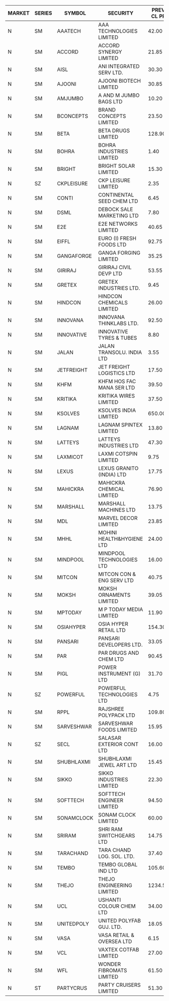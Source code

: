 


| MARKET | SERIES | SYMBOL | SECURITY | PREV CL PR | OPEN PRICE | HIGH PRICE | LOW PRICE | CLOSE PRICE | NET TRDVAL | NET TRDQTY | CORP IND | HI 52 WK | LO 52 WK |
| ----- | ----- | ----- | ----- | ----- | ----- | ----- | ----- | ----- | ----- | ----- | ----- | ----- | ----- |
| N | SM | AAATECH | AAA TECHNOLOGIES LIMITED | 42.00 | 42.00 | 43.00 | 42.00 | 42.00 | 507000.00 | 12000 |  | 48.00 | 42.00 |
| N | SM | ACCORD | ACCORD SYNERGY LIMITED | 21.85 | 20.80 | 20.80 | 20.80 | 20.80 | 249600.00 | 12000 |  | 27.00 | 10.25 |
| N | SM | AISL | ANI INTEGRATED SERV LTD. | 30.30 | 31.70 | 31.70 | 31.70 | 31.70 | 38040.00 | 1200 |  | 31.70 | 14.30 |
| N | SM | AJOONI | AJOONI BIOTECH LIMITED | 30.85 | 31.80 | 31.80 | 31.20 | 31.50 | 631200.00 | 20000 |  | 36.50 | 6.35 |
| N | SM | AMJUMBO | A AND M JUMBO BAGS LTD | 10.20 | 10.10 | 10.10 | 10.10 | 10.10 | 80800.00 | 8000 |  | 14.40 | 5.85 |
| N | SM | BCONCEPTS | BRAND CONCEPTS LIMITED | 23.50 | 22.35 | 22.70 | 22.35 | 22.35 | 5167200.00 | 231000 |  | 32.05 | 13.70 |
| N | SM | BETA | BETA DRUGS LIMITED | 128.90 | 132.00 | 132.00 | 125.00 | 125.60 | 1327280.00 | 10400 |  | 140.80 | 37.00 |
| N | SM | BOHRA | BOHRA INDUSTRIES LIMITED | 1.40 | 1.35 | 1.35 | 1.35 | 1.35 | 10800.00 | 8000 |  | 2.00 | .35 |
| N | SM | BRIGHT | BRIGHT SOLAR LIMITED | 15.30 | 14.80 | 14.80 | 14.55 | 14.55 | 1446600.00 | 99000 |  | 15.55 | 4.70 |
| N | SZ | CKPLEISURE | CKP LEISURE LIMITED | 2.35 | 2.25 | 2.45 | 2.25 | 2.45 | 37800.00 | 16000 |  | 2.85 | 2.25 |
| N | SM | CONTI | CONTINENTAL SEED CHEM LTD | 6.45 | 6.75 | 6.75 | 6.75 | 6.75 | 89991.00 | 13332 |  | 26.35 | 5.55 |
| N | SM | DSML | DEBOCK SALE MARKETING LTD | 7.80 | 7.45 | 7.45 | 7.45 | 7.45 | 44700.00 | 6000 |  | 21.95 | 3.50 |
| N | SM | E2E | E2E NETWORKS LIMITED | 40.65 | 40.00 | 40.00 | 38.65 | 39.00 | 469400.00 | 12000 |  | 61.30 | 13.30 |
| N | SM | EIFFL | EURO (I) FRESH FOODS LTD | 92.75 | 85.15 | 90.15 | 85.15 | 87.60 | 2995640.00 | 34400 |  | 129.40 | 64.80 |
| N | SM | GANGAFORGE | GANGA FORGING LIMITED | 35.25 | 35.65 | 35.75 | 35.65 | 35.70 | 571200.00 | 16000 |  | 35.75 | 8.70 |
| N | SM | GIRIRAJ | GIRIRAJ CIVIL DEVP LTD | 53.55 | 56.20 | 56.20 | 56.20 | 56.20 | 67440.00 | 1200 |  | 56.20 | 20.95 |
| N | SM | GRETEX | GRETEX INDUSTRIES LTD. | 9.45 | 9.90 | 9.90 | 9.90 | 9.90 | 59400.00 | 6000 |  | 9.90 | 5.20 |
| N | SM | HINDCON | HINDCON CHEMICALS LIMITED | 26.00 | 26.00 | 26.00 | 26.00 | 26.00 | 104000.00 | 4000 |  | 28.00 | 8.05 |
| N | SM | INNOVANA | INNOVANA THINKLABS LTD. | 92.50 | 96.00 | 96.00 | 88.50 | 92.25 | 184500.00 | 2000 |  | 125.00 | 70.25 |
| N | SM | INNOVATIVE | INNOVATIVE TYRES & TUBES | 8.80 | 8.80 | 9.00 | 8.45 | 8.85 | 795000.00 | 90000 |  | 10.35 | 5.40 |
| N | SM | JALAN | JALAN TRANSOLU. INDIA LTD | 3.55 | 3.55 | 3.55 | 3.55 | 3.55 | 21300.00 | 6000 |  | 5.40 | 2.75 |
| N | SM | JETFREIGHT | JET FREIGHT LOGISTICS LTD | 17.50 | 17.50 | 17.50 | 17.50 | 17.50 | 700000.00 | 40000 |  | 21.60 | 11.90 |
| N | SM | KHFM | KHFM HOS FAC MANA SER LTD | 39.50 | 38.00 | 38.00 | 38.00 | 38.00 | 228000.00 | 6000 |  | 42.50 | 22.20 |
| N | SM | KRITIKA | KRITIKA WIRES LIMITED | 37.50 | 37.40 | 37.40 | 37.40 | 37.40 | 448800.00 | 12000 |  | 38.50 | 32.00 |
| N | SM | KSOLVES | KSOLVES INDIA LIMITED | 650.00 | 680.00 | 680.00 | 680.00 | 680.00 | 204000.00 | 300 |  | 680.00 | 102.05 |
| N | SM | LAGNAM | LAGNAM SPINTEX LIMITED | 13.80 | 13.15 | 14.25 | 13.15 | 14.25 | 121650.00 | 9000 |  | 19.65 | 6.60 |
| N | SM | LATTEYS | LATTEYS INDUSTRIES LTD | 47.30 | 47.00 | 47.00 | 47.00 | 47.00 | 940000.00 | 20000 |  | 60.80 | 35.20 |
| N | SM | LAXMICOT | LAXMI COTSPIN LIMITED | 9.75 | 11.60 | 11.60 | 8.80 | 11.50 | 378000.00 | 36000 |  | 12.00 | 5.80 |
| N | SM | LEXUS | LEXUS GRANITO (INDIA) LTD | 17.75 | 17.00 | 17.00 | 16.90 | 16.90 | 525900.00 | 31000 |  | 22.50 | 4.55 |
| N | SM | MAHICKRA | MAHICKRA CHEMICAL LIMITED | 76.90 | 79.00 | 79.00 | 79.00 | 79.00 | 118500.00 | 1500 |  | 84.25 | 70.00 |
| N | SM | MARSHALL | MARSHALL MACHINES LTD | 13.75 | 14.25 | 14.25 | 14.20 | 14.20 | 85350.00 | 6000 |  | 15.50 | 4.85 |
| N | SM | MDL | MARVEL DECOR LIMITED | 23.85 | 23.00 | 23.00 | 23.00 | 23.00 | 46000.00 | 2000 |  | 28.20 | 16.50 |
| N | SM | MHHL | MOHINI HEALTH&HYGIENE LTD | 24.00 | 24.00 | 24.00 | 24.00 | 24.00 | 144000.00 | 6000 |  | 25.10 | 11.35 |
| N | SM | MINDPOOL | MINDPOOL TECHNOLOGIES LTD | 16.00 | 16.00 | 16.00 | 16.00 | 16.00 | 320000.00 | 20000 |  | 17.25 | 12.00 |
| N | SM | MITCON | MITCON CON & ENG SERV LTD | 40.75 | 40.75 | 40.75 | 40.75 | 40.75 | 733500.00 | 18000 |  | 41.50 | 36.50 |
| N | SM | MOKSH | MOKSH ORNAMENTS LIMITED | 39.05 | 40.50 | 42.95 | 38.10 | 42.50 | 5734050.00 | 141000 |  | 42.95 | 21.00 |
| N | SM | MPTODAY | M P TODAY MEDIA LIMITED | 11.90 | 12.00 | 12.00 | 12.00 | 12.00 | 96000.00 | 8000 |  | 19.00 | 9.70 |
| N | SM | OSIAHYPER | OSIA HYPER RETAIL LTD | 154.30 | 130.00 | 146.00 | 130.00 | 133.80 | 706440.00 | 5200 |  | 325.00 | 125.00 |
| N | SM | PANSARI | PANSARI DEVELOPERS LTD. | 33.05 | 34.50 | 34.50 | 34.50 | 34.50 | 621000.00 | 18000 |  | 34.50 | 21.90 |
| N | SM | PAR | PAR DRUGS AND CHEM LTD | 90.45 | 94.95 | 94.95 | 94.95 | 94.95 | 569700.00 | 6000 |  | 94.95 | 26.20 |
| N | SM | PIGL | POWER INSTRUMENT (G) LTD | 31.70 | 33.25 | 33.25 | 33.25 | 33.25 | 399000.00 | 12000 |  | 33.25 | 8.50 |
| N | SZ | POWERFUL | POWERFUL TECHNOLOGIES LTD | 4.75 | 4.55 | 4.55 | 4.55 | 4.55 | 27300.00 | 6000 |  | 7.55 | 4.55 |
| N | SM | RPPL | RAJSHREE POLYPACK LTD | 109.80 | 111.90 | 111.90 | 105.00 | 105.90 | 747250.00 | 7000 |  | 121.00 | 47.75 |
| N | SM | SARVESHWAR | SARVESHWAR FOODS LIMITED | 15.95 | 15.50 | 15.50 | 15.20 | 15.20 | 97840.00 | 6400 |  | 15.95 | 8.45 |
| N | SZ | SECL | SALASAR EXTERIOR CONT LTD | 16.00 | 15.75 | 15.75 | 15.75 | 15.75 | 47250.00 | 3000 |  | 16.00 | 11.95 |
| N | SM | SHUBHLAXMI | SHUBHLAXMI JEWEL ART LTD | 15.45 | 14.70 | 15.40 | 14.70 | 14.95 | 75050.00 | 5000 |  | 36.20 | 12.05 |
| N | SM | SIKKO | SIKKO INDUSTRIES LIMITED | 22.30 | 20.10 | 26.10 | 19.80 | 23.00 | 368400.00 | 16000 |  | 33.80 | 18.00 |
| N | SM | SOFTTECH | SOFTTECH ENGINEER LIMITED | 94.50 | 95.00 | 99.00 | 90.00 | 91.70 | 1234720.00 | 12800 |  | 99.00 | 32.45 |
| N | SM | SONAMCLOCK | SONAM CLOCK LIMITED | 60.00 | 61.00 | 61.00 | 59.95 | 60.60 | 544650.00 | 9000 |  | 65.00 | 30.80 |
| N | SM | SRIRAM | SHRI RAM SWITCHGEARS LTD | 14.75 | 14.05 | 15.45 | 14.05 | 15.45 | 2132700.00 | 144000 |  | 16.15 | 11.20 |
| N | SM | TARACHAND | TARA CHAND LOG. SOL. LTD. | 37.40 | 38.00 | 42.85 | 38.00 | 42.35 | 1342900.00 | 34000 |  | 42.85 | 21.10 |
| N | SM | TEMBO | TEMBO GLOBAL IND LTD | 105.60 | 109.00 | 109.00 | 101.65 | 109.00 | 1075100.00 | 10000 |  | 260.80 | 101.50 |
| N | SM | THEJO | THEJO ENGINEERING LIMITED | 1234.50 | 1157.00 | 1299.00 | 1157.00 | 1299.00 | 3147000.00 | 2600 |  | 1469.00 | 350.55 |
| N | SM | UCL | USHANTI COLOUR CHEM LTD | 34.00 | 30.00 | 31.75 | 30.00 | 31.75 | 186600.00 | 6000 |  | 42.40 | 20.50 |
| N | SM | UNITEDPOLY | UNITED POLYFAB GUJ. LTD. | 18.05 | 17.15 | 17.15 | 17.15 | 17.15 | 154350.00 | 9000 |  | 59.75 | 5.95 |
| N | SM | VASA | VASA RETAIL & OVERSEA LTD | 6.15 | 6.40 | 6.45 | 5.90 | 6.25 | 152000.00 | 24000 |  | 7.55 | 5.00 |
| N | SM | VCL | VAXTEX COTFAB LIMITED | 27.00 | 28.00 | 28.00 | 28.00 | 28.00 | 336000.00 | 12000 |  | 28.00 | 15.20 |
| N | SM | WFL | WONDER FIBROMATS LIMITED | 61.50 | 64.55 | 64.55 | 64.55 | 64.55 | 103280.00 | 1600 |  | 85.00 | 42.70 |
| N | ST | PARTYCRUS | PARTY CRUISERS LIMITED | 51.30 | 48.75 | 48.75 | 48.75 | 48.75 | 195000.00 | 4000 |  | 54.00 | 48.75 |



